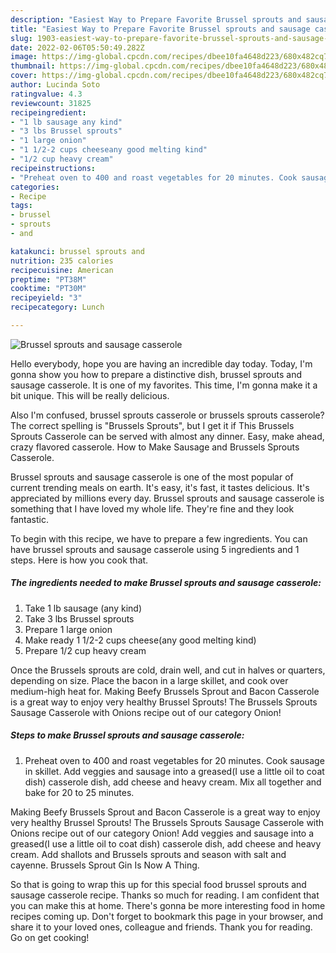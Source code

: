 ```yaml
---
description: "Easiest Way to Prepare Favorite Brussel sprouts and sausage casserole"
title: "Easiest Way to Prepare Favorite Brussel sprouts and sausage casserole"
slug: 1903-easiest-way-to-prepare-favorite-brussel-sprouts-and-sausage-casserole
date: 2022-02-06T05:50:49.282Z
image: https://img-global.cpcdn.com/recipes/dbee10fa4648d223/680x482cq70/brussel-sprouts-and-sausage-casserole-recipe-main-photo.jpg
thumbnail: https://img-global.cpcdn.com/recipes/dbee10fa4648d223/680x482cq70/brussel-sprouts-and-sausage-casserole-recipe-main-photo.jpg
cover: https://img-global.cpcdn.com/recipes/dbee10fa4648d223/680x482cq70/brussel-sprouts-and-sausage-casserole-recipe-main-photo.jpg
author: Lucinda Soto
ratingvalue: 4.3
reviewcount: 31825
recipeingredient:
- "1 lb sausage any kind"
- "3 lbs Brussel sprouts"
- "1 large onion"
- "1 1/2-2 cups cheeseany good melting kind"
- "1/2 cup heavy cream"
recipeinstructions:
- "Preheat oven to 400 and roast vegetables for 20 minutes. Cook sausage in skillet. Add veggies and sausage into a greased(I use a little oil to coat dish) casserole dish, add cheese and heavy cream. Mix all together and bake for 20 to 25 minutes."
categories:
- Recipe
tags:
- brussel
- sprouts
- and

katakunci: brussel sprouts and 
nutrition: 235 calories
recipecuisine: American
preptime: "PT38M"
cooktime: "PT30M"
recipeyield: "3"
recipecategory: Lunch

---
```



![Brussel sprouts and sausage casserole](https://img-global.cpcdn.com/recipes/dbee10fa4648d223/680x482cq70/brussel-sprouts-and-sausage-casserole-recipe-main-photo.jpg)

Hello everybody, hope you are having an incredible day today. Today, I'm gonna show you how to prepare a distinctive dish, brussel sprouts and sausage casserole. It is one of my favorites. This time, I'm gonna make it a bit unique. This will be really delicious.

Also I&#39;m confused, brussel sprouts casserole or brussels sprouts casserole? The correct spelling is &#34;Brussels Sprouts&#34;, but I get it if This Brussels Sprouts Casserole can be served with almost any dinner. Easy, make ahead, crazy flavored casserole. How to Make Sausage and Brussels Sprouts Casserole.

Brussel sprouts and sausage casserole is one of the most popular of current trending meals on earth. It's easy, it's fast, it tastes delicious. It's appreciated by millions every day. Brussel sprouts and sausage casserole is something that I have loved my whole life. They're fine and they look fantastic.


To begin with this recipe, we have to prepare a few ingredients. You can have brussel sprouts and sausage casserole using 5 ingredients and 1 steps. Here is how you cook that.

<!--inarticleads1-->

##### The ingredients needed to make Brussel sprouts and sausage casserole:

1. Take 1 lb sausage (any kind)
1. Take 3 lbs Brussel sprouts
1. Prepare 1 large onion
1. Make ready 1 1/2-2 cups cheese(any good melting kind)
1. Prepare 1/2 cup heavy cream


Once the Brussels sprouts are cold, drain well, and cut in halves or quarters, depending on size. Place the bacon in a large skillet, and cook over medium-high heat for. Making Beefy Brussels Sprout and Bacon Casserole is a great way to enjoy very healthy Brussel Sprouts! The Brussels Sprouts Sausage Casserole with Onions recipe out of our category Onion! 

<!--inarticleads2-->

##### Steps to make Brussel sprouts and sausage casserole:

1. Preheat oven to 400 and roast vegetables for 20 minutes. Cook sausage in skillet. Add veggies and sausage into a greased(I use a little oil to coat dish) casserole dish, add cheese and heavy cream. Mix all together and bake for 20 to 25 minutes.


Making Beefy Brussels Sprout and Bacon Casserole is a great way to enjoy very healthy Brussel Sprouts! The Brussels Sprouts Sausage Casserole with Onions recipe out of our category Onion! Add veggies and sausage into a greased(I use a little oil to coat dish) casserole dish, add cheese and heavy cream. Add shallots and Brussels sprouts and season with salt and cayenne. Brussels Sprout Gin Is Now A Thing. 

So that is going to wrap this up for this special food brussel sprouts and sausage casserole recipe. Thanks so much for reading. I am confident that you can make this at home. There's gonna be more interesting food in home recipes coming up. Don't forget to bookmark this page in your browser, and share it to your loved ones, colleague and friends. Thank you for reading. Go on get cooking!
